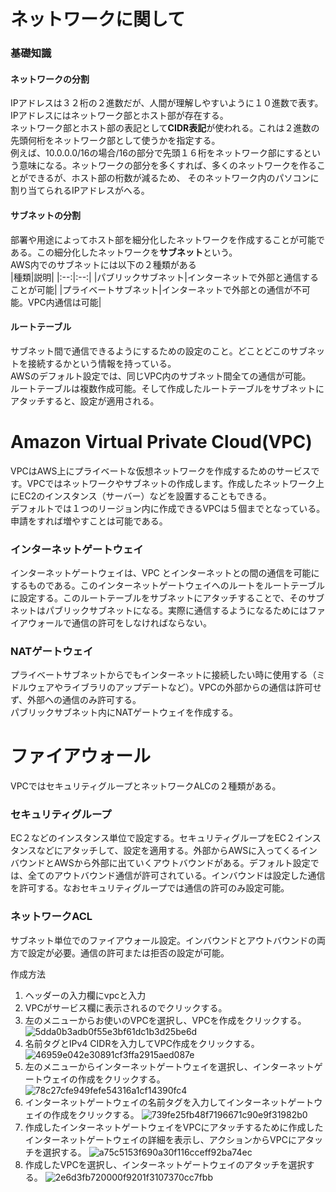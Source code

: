 # ネットワークに関して
### 基礎知識
#### ネットワークの分割
IPアドレスは３２桁の２進数だが、人間が理解しやすいように１０進数で表す。IPアドレスにはネットワーク部とホスト部が存在する。</br>
ネットワーク部とホスト部の表記として**CIDR表記**が使われる。これは２進数の先頭何桁をネットワーク部として使うかを指定する。</br>
例えば、10.0.0.0/16の場合/16の部分で先頭１６桁をネットワーク部にするという意味になる。ネットワークの部分を多くすれば、多くのネットワークを作ることができるが、ホスト部の桁数が減るため、
そのネットワーク内のパソコンに割り当てられるIPアドレスがへる。

#### サブネットの分割
部署や用途によってホスト部を細分化したネットワークを作成することが可能である。この細分化したネットワークを**サブネット**という。</br>
AWS内でのサブネットには以下の２種類がある</br>
|種類|説明|
|:--:|:--:|
|パブリックサブネット|インターネットで外部と通信することが可能|
|プライベートサブネット|インターネットで外部との通信が不可能。VPC内通信は可能|

#### ルートテーブル
サブネット間で通信できるようにするための設定のこと。どことどこのサブネットを接続するかという情報を持っている。</br>
AWSのデフォルト設定では、同じVPC内のサブネット間全ての通信が可能。</br>
ルートテーブルは複数作成可能。そして作成したルートテーブルをサブネットにアタッチすると、設定が適用される。

# Amazon Virtual Private Cloud(VPC)
VPCはAWS上にプライベートな仮想ネットワークを作成するためのサービスです。VPCではネットワークやサブネットの作成します。作成したネットワーク上にEC2のインスタンス（サーバー）などを設置することもできる。</br>
デフォルトでは１つのリージョン内に作成できるVPCは５個までとなっている。申請をすれば増やすことは可能である。

### インターネットゲートウェイ
インターネットゲートウェイは、VPC とインターネットとの間の通信を可能にするものである。このインターネットゲートウェイへのルートをルートテーブルに設定する。このルートテーブルをサブネットにアタッチすることで、そのサブネットはパブリックサブネットになる。実際に通信するようになるためにはファイアウォールで通信の許可をしなければならない。

### NATゲートウェイ
プライベートサブネットからでもインターネットに接続したい時に使用する（ミドルウェアやライブラリのアップデートなど）。VPCの外部からの通信は許可せず、外部への通信のみ許可する。</br>
パブリックサブネット内にNATゲートウェイを作成する。

# ファイアウォール
VPCではセキュリティグループとネットワークALCの２種類がある。

### セキュリティグループ
EC２などのインスタンス単位で設定する。セキュリティグループをEC２インスタンスなどにアタッチして、設定を適用する。外部からAWSに入ってくるインバウンドとAWSから外部に出ていくアウトバウンドがある。デフォルト設定では、全てのアウトバウンド通信が許可されている。インバウンドは設定した通信を許可する。なおセキュリティグループでは通信の許可のみ設定可能。

### ネットワークACL
サブネット単位でのファイアウォール設定。インバウンドとアウトバウンドの両方で設定が必要。通信の許可または拒否の設定が可能。

作成方法
1. ヘッダーの入力欄にvpcと入力
2. VPCがサービス欄に表示されるのでクリックする。
3. 左のメニューからお使いのVPCを選択し、VPCを作成をクリックする。
![5dda0b3adb0f55e3bf61dc1b3d25be6d](https://user-images.githubusercontent.com/73522198/208046688-70c9657d-6a1a-46e6-89d8-6d091e076704.png)
4. 名前タグとIPv4 CIDRを入力してVPC作成をクリックする。
![46959e042e30891cf3ffa2915aed087e](https://user-images.githubusercontent.com/73522198/208047221-44f1055e-8e41-42b6-9468-1e71f69aa396.png)
5. 左のメニューからインターネットゲートウェイを選択し、インターネットゲートウェイの作成をクリックする。
![78c27cfe949fefe54316a1cf14390fc4](https://user-images.githubusercontent.com/73522198/208050703-ed1e3d9a-cf3b-4241-9d43-ae5b4b363d32.png)
6. インターネットゲートウェイの名前タグを入力してインターネットゲートウェイの作成をクリックする。
![739fe25fb48f7196671c90e9f31982b0](https://user-images.githubusercontent.com/73522198/208051559-625ac0d8-60c9-4c98-9525-0db711914ad2.png)
7. 作成したインターネットゲートウェイをVPCにアタッチするために作成したインターネットゲートウェイの詳細を表示し、アクションからVPCにアタッチを選択する。
![a75c5153f690a30f116cceff92ba74ec](https://user-images.githubusercontent.com/73522198/208053185-325c2cbb-1841-4a4d-98b5-c3a091d0cb52.png)
8. 作成したVPCを選択し、インターネットゲートウェイのアタッチを選択する。
![2e6d3fb720000f9201f3107370cc7fbb](https://user-images.githubusercontent.com/73522198/208053824-bcb8be39-9b76-48d8-b7a7-36a3823bc800.png)
